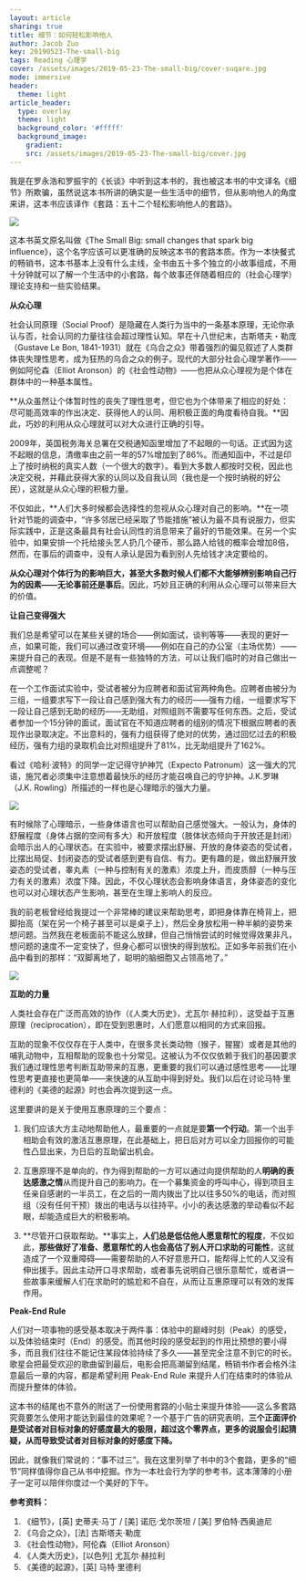 ```yaml
---
layout: article
sharing: true
title: 细节：如何轻松影响他人
author: Jacob Zuo
key: 20190523-The-small-big
tags: Reading 心理学
cover: /assets/images/2019-05-23-The-small-big/cover-suqare.jpg
mode: immersive
header:
  theme: light
article_header:
  type: overlay
  theme: light
  background_color: '#fffff'
  background_image: 
    gradient: 
    src: /assets/images/2019-05-23-The-small-big/cover.jpg
---
```


我是在罗永浩和罗振宇的《长谈》中听到这本书的，我也被这本书的中文译名《细节》所欺骗，虽然说这本书所讲的确实是一些生活中的细节，但从影响他人的角度来讲，这本书应该译作《套路：五十二个轻松影响他人的套路》。

![]({{site.url}}/assets/images/2019-05-23-The-small-big/cover-clear.jpg)

<!--more-->

这本书英文原名叫做《The Small Big: small changes that spark big influence》，这个名字应该可以更准确的反映这本书的套路本质。作为一本快餐式的畅销书，这本书基本上没有什么主线，全书由五十多个独立的小故事组成，不用十分钟就可以了解一个生活中的小套路，每个故事还伴随着相应的（社会心理学）理论支持和一些实验结果。

**从众心理**

社会认同原理（Social Proof）是隐藏在人类行为当中的一条基本原理，无论你承认与否，社会认同的力量往往会超过理性认知。早在十八世纪末，古斯塔夫・勒庞（Gustave Le Bon, 1841-1931）就在《乌合之众》带着强烈的偏见叙述了人类群体丧失理性思考，成为狂热的乌合之众的例子。现代的大部分社会心理学著作——例如阿伦森（Elliot Aronson）的《社会性动物》——也把从众心理视为是个体在群体中的一种基本属性。

**从众虽然让个体暂时性的丧失了理性思考，但它也为个体带来了相应的好处：尽可能高效率的作出决定、获得他人的认同、用积极正面的角度看待自我。**因此，巧妙的利用从众心理就可以对大众进行正确的引导。

2009年，英国税务海关总署在交税通知函里增加了不起眼的一句话。正式因为这不起眼的信息，清缴率由之前一年的57%增加到了86%。而通知函中，不过是印上了按时纳税的真实人数（一个很大的数字）。看到大多数人都按时交税，因此也决定交税，并藉此获得大家的认同以及自我认同（我也是一个按时纳税的好公民），这就是从众心理的积极力量。

不仅如此，**人们大多时候都会选择性的忽视从众心理对自己的影响。**在一项针对节能的调查中，“许多邻居已经采取了节能措施”被认为最不具有说服力，但实际实践中，正是这条最具有社会认同性的消息带来了最好的节能效果。在另一个实验中，如果安排一个托给接头艺人扔几个硬币，那么路人给钱的概率会增加8倍，然而，在事后的调查中，没有人承认是因为看到别人先给钱才决定要给的。

**从众心理对个体行为的影响巨大，甚至大多数时候人们都不大能够辨别影响自己行为的因素——无论事前还是事后**。因此，巧妙且正确的利用从众心理可以带来巨大的价值。

**让自己变得强大**

我们总是希望可以在某些关键的场合——例如面试，谈判等等——表现的更好一点，如果可能，我们可以通过改变环境——例如在自己的办公室（主场优势）——来提升自己的表现。但是不是有一些独特的方法，可以让我们临时的对自己做出一点调整呢？

在一个工作面试实验中，受试者被分为应聘者和面试官两种角色。应聘者由被分为三组，一组要求写下一段让自己感到强大有力的经历——强有力组，一组要求写下一段让自己感到无助的经历——无助组，对照组则不需要写任何东西。之后，受试者参加一个15分钟的面试，面试官在不知道应聘者的组别的情况下根据应聘者的表现作出录取决定。不出意料的，强有力组获得了绝对的优势，通过回忆过去的积极经历，强有力组的录取机会比对照组提升了81%，比无助组提升了162%。

看过《哈利·波特》的同学一定记得守护神咒（Expecto Patronum）这一强大的咒语，施咒者必须集中注意想着最快乐的经历才能召唤自己的守护神。J.K.罗琳（J.K. Rowling）所描述的一样也是心理暗示的强大力量。

![]({{site.url}}/assets/images/2019-05-23-The-small-big/Harry-Potter.jpg)

有时候除了心理暗示，一些身体语言也可以帮助自己感觉强大。一般认为，身体的舒展程度（身体占据的空间有多大）和开放程度（肢体状态倾向于开放还是封闭）会暗示出人的心理状态。在实验中，被要求摆出舒展、开放的身体姿态的受试者，比摆出局促、封闭姿态的受试者感到更有自信、有力。更有趣的是，做出舒展开放姿态的受试者，睾丸素（一种与控制有关的激素）浓度上升，而皮质醇（一种与压力有关的激素）浓度下降。因此，不仅心理状态会影响身体语言，身体姿态的变化也可以对心理状态产生影响，甚至在生理上影响人的反应。

我的前老板曾经给我提过一个非常棒的建议来帮助思考，即把身体靠在椅背上，把脚抬高（架在另一个椅子甚至可以是桌子上），然后全身放松用一种半躺的姿势来想问题。当然我在老板面前不能这么放肆，但自己悄悄尝试的时候觉得效果非凡，想问题的速度不一定变快了，但身心都可以很快的得到放松。正如多年前我们在小品中看到的那样：“双脚离地了，聪明的脑细胞又占领高地了。”

![]({{site.url}}/assets/images/2019-05-23-The-small-big/Smart.jpg)

**互助的力量**

人类社会存在广泛而高效的协作（《人类大历史》，尤瓦尔·赫拉利），这受益于互惠原理（reciprocation），即在受到恩惠时，人们愿意以相同的方式来回报。

互助的现象不仅仅存在于人类中，在很多灵长类动物（猴子，猩猩）或者是其他的哺乳动物中，互相帮助的现象也十分常见。这被认为不仅仅依赖于我们的基因要求我们通过理性思考判断互助带来的互惠，更重要的我们可以通过感性思考——比理性思考更直接也更简单——来快速的从互助中得到好处。我们以后在讨论马特·里德利的《美德的起源》时也会再次提到这一点。

这里要讲的是关于使用互惠原理的三个要点：

1. 我们应该大方主动地帮助他人，最重要的一点就是要**第一个行动**。第一个出手相助会有效的激活互惠原理，在此基础上，把日后对方可以全力回报你的可能性凸显出来，为日后的互助留出机会。

2. 互惠原理不是单向的，作为得到帮助的一方可以通过向提供帮助的人**明确的表达感激之情**从而提升自己的影响力。在一个募集资金的呼叫中心，得到项目主任亲自感谢的一半员工，在之后的一周内拨出了比以往多50%的电话，而对照组（没有任何干预）拨出的电话与以往持平。小小的表达感激的举动看似不起眼，却能造成巨大的积极影响。

3. **尽管开口获取帮助。**事实上，**人们总是低估他人愿意帮忙的程度**，不仅如此，**那些做好了准备、愿意帮忙的人也会高估了别人开口求助的可能性**，这就造成了一个双重障碍——需要帮助的人不好意思开口，能帮得上忙的人又没有伸出援手。因此主动开口寻求帮助，或者事先说明自己很乐意帮忙，或者讲一些故事来缓解人们在求助时的尴尬和不自在，从而让互惠原理可以有效的发挥作用。

**Peak-End Rule**

人们对一项事物的感受基本取决于两件事：体验中的巅峰时刻（Peak）的感受，以及体验结束时（End）的感受。而其他时段的感受起到的作用比预想的要小得多，而且我们往往不能记住某段体验持续了多久——甚至完全注意不到它的时长。歌星会把最受欢迎的歌曲留到最后，电影会把高潮留到结尾，畅销书作者会格外注意最后一章的内容，都是希望利用 Peak-End Rule 来提升人们在结束时的体验从而提升整体的体验。

这本书的结尾也不意外的附送了一份使用套路的小贴士来提升体验——这么多套路究竟要怎么使用才能达到最佳的效果呢？一个基于广告的研究表明，**三个正面评价是受试者对目标对象的好感度最大的极限，超过这个零界点，更多的说服会引起猜疑，从而导致受试者对目标对象的好感度下降。**

因此，就像我们常说的：“事不过三”。我在这里列举了书中的3个套路，更多的“细节”同样值得你自己从书中挖掘。作为一本社会行为学的参考书，这本薄薄的小册子一定可以陪伴你度过一个美好的下午。

**参考资料：**

1. 《细节》，[英] 史蒂夫·马丁 / [美] 诺厄·戈尔茨坦 / [美] 罗伯特·西奥迪尼  
2. 《乌合之众》，[法] 古斯塔夫·勒庞  
3. 《社会性动物》，阿伦森（Elliot Aronson） 
4. 《人类大历史》，[以色列] 尤瓦尔·赫拉利  
5. 《美德的起源》，[英] 马特·里德利